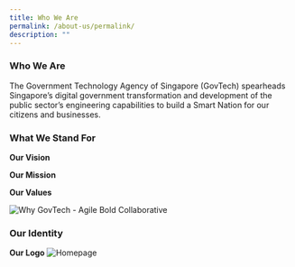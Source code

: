 ```yaml
---
title: Who We Are
permalink: /about-us/permalink/
description: ""
---
```

### **Who We Are**

The Government Technology Agency of Singapore (GovTech) spearheads Singapore’s digital government transformation and development of the public sector’s engineering capabilities to build a Smart Nation for our citizens and businesses.

### **What We Stand For**

**Our Vision**

**Our Mission**

**Our Values**

![Why GovTech - Agile Bold Collaborative](https://d33wubrfki0l68.cloudfront.net/0890b9de0a61180d936795cffad20b4462f68c21/90386/images/careers/why-govtech-abc.png)

### **Our Identity**

**Our Logo**
![Homepage](https://d33wubrfki0l68.cloudfront.net/7b7e8b84b8180770131a2838266cc18409b22293/545c3/images/logo_govtech_hort.gif)